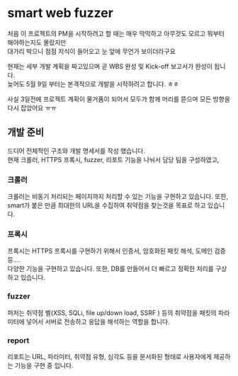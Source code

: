 # smart web fuzzer 

처음 이 프로젝트의 PM을 시작하려고 할 때는 매우 막막하고 아무것도 모르고 뭐부터 해야하는지도 몰랐지만  
대가리 박으니 점점 지식이 들어오고 눈 앞에 무언가 보이더라구요    <br/>

현재는 세부 개발 계획을 짜고있으며 곧 WBS 완성 및 Kick-off 보고서가 완성이 됩니다.      
늦어도 5월 9일 부터는 본격적으로 개발을 시작하려고 합니다. ㅎㅎ    <br/>

사실 3일전에 프로젝트 계획이 물거품이 되어서 모두가 함께 머리를 뜯으며 모든 방향을 다시 잡았어요 ㅠㅠ   <br/>

## 개발 준비 
드디어 전체적인 구조와 개발 명세서를 작성 했습니다.    
현재 크롤러, HTTPS 프록시, fuzzer, 리포트 기능을 나눠서 담당 팀을 구성하였고,    <br/>

### 크롤러 
크롤러는 비동기 처리되는 페이지까지 처리할 수 있는 기능을 구현하고 있습니다. 
또한, smart가 붙은 만큼 최대한의 URL을 수집하여 취약점을 찾는것을 목표로 하고 있습니다.    <br/>

### 프록시    
프록시는 HTTPS 프록시를 구현하기 위해서 인증서, 암호화된 패킷 해석, 도메인 검증 등....      
다양한 기능을 구현하고 있습니다. 또한, DB를 만들어서 더 빠르고 정확한 처리를 구상하고 있습니다.   <br/>

### fuzzer
퍼저는 취약점 별(XSS, SQLi, file up/down load, SSRF ) 등의 취약점을 패킷의 파라미터에 넣어서 서버로 전송하고 응답을 해석하는 역할을 합니다.    <br/>

### report
리포트는 URL, 파라미터, 취약점 유형, 심각도 등을 문서화된 형태로 사용자에게 제공하는 기능을 구현 중 입니다. 
